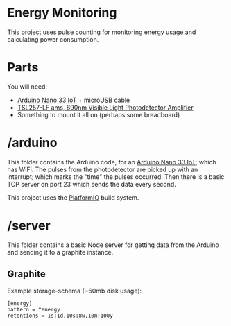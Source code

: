# Energy Monitoring

This project uses pulse counting for monitoring energy usage and calculating power consumption.

# Parts

You will need:

 * [Arduino Nano 33 IoT](https://store.arduino.cc/arduino-nano-33-iot) + microUSB cable
 * [TSL257-LF ams, 690nm Visible Light Photodetector Amplifier](https://uk.rs-online.com/web/p/photodetector-amplifiers/6424430)
 * Something to mount it all on (perhaps some breadboard)

# /arduino

This folder contains the Arduino code, for an [Arduino Nano 33 IoT](https://store.arduino.cc/arduino-nano-33-iot); which has WiFi. The pulses from the 
photodetector are picked up with an interrupt; which marks the "time" the pulses
occurred. Then there is a basic TCP server on port 23 which sends the data
every second.

This project uses the [PlatformIO](https://platformio.org/) build system.

# /server

This folder contains a basic Node server for getting data from the Arduino and sending it to a graphite instance.

## Graphite

Example storage-schema (~60mb disk usage):
```
[energy]
pattern = ^energy
retentions = 1s:1d,10s:8w,10m:100y
```
